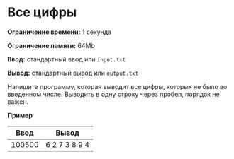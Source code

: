 # Все цифры

**Ограничение времени:** 1 секунда

**Ограничение памяти:** 64Mb

**Ввод:** стандартный ввод или `input.txt`

**Вывод:** стандартный вывод или `output.txt`

Напишите программу, которая выводит все цифры, которых не было во введенном числе. Выводить в одну строку через пробел, порядок не важен.

**Пример**

| Ввод   | Вывод           |
| ------ | --------------- |
| 100500 | 6 2 7 3 8 9 4 |